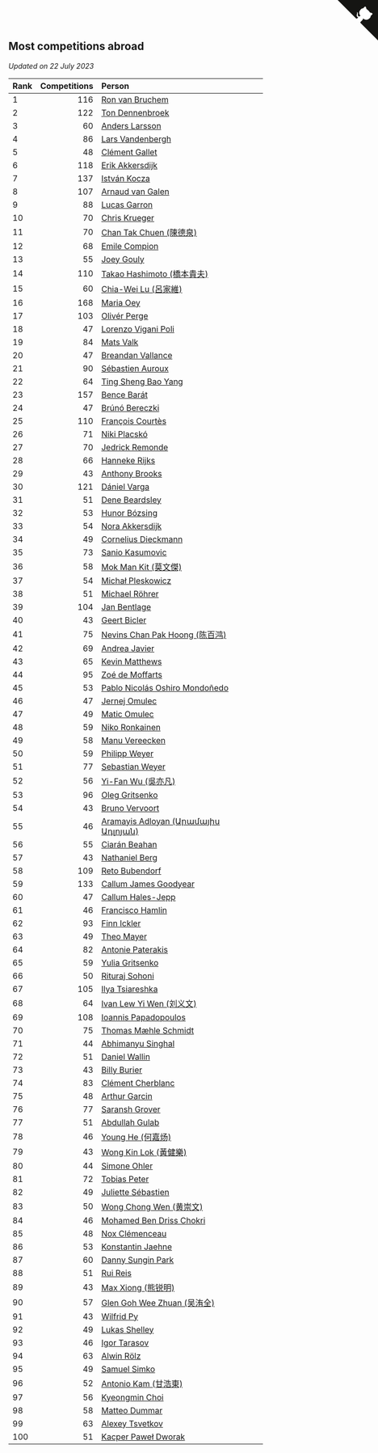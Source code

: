 ## Most competitions abroad

*Updated on 22 July 2023*

| Rank | Competitions | Person |
| :--- | ---: | :--- |
| 1 | 116 | [Ron van Bruchem](https://www.worldcubeassociation.org/persons/2003BRUC01) |
| 2 | 122 | [Ton Dennenbroek](https://www.worldcubeassociation.org/persons/2003DENN01) |
| 3 | 60 | [Anders Larsson](https://www.worldcubeassociation.org/persons/2003LARS01) |
| 4 | 86 | [Lars Vandenbergh](https://www.worldcubeassociation.org/persons/2003VAND01) |
| 5 | 48 | [Clément Gallet](https://www.worldcubeassociation.org/persons/2004GALL02) |
| 6 | 118 | [Erik Akkersdijk](https://www.worldcubeassociation.org/persons/2005AKKE01) |
| 7 | 137 | [István Kocza](https://www.worldcubeassociation.org/persons/2005KOCZ01) |
| 8 | 107 | [Arnaud van Galen](https://www.worldcubeassociation.org/persons/2006GALE01) |
| 9 | 88 | [Lucas Garron](https://www.worldcubeassociation.org/persons/2006GARR01) |
| 10 | 70 | [Chris Krueger](https://www.worldcubeassociation.org/persons/2006KRUE01) |
| 11 | 70 | [Chan Tak Chuen (陳德泉)](https://www.worldcubeassociation.org/persons/2007CHUE01) |
| 12 | 68 | [Emile Compion](https://www.worldcubeassociation.org/persons/2007COMP01) |
| 13 | 55 | [Joey Gouly](https://www.worldcubeassociation.org/persons/2007GOUL01) |
| 14 | 110 | [Takao Hashimoto (橋本貴夫)](https://www.worldcubeassociation.org/persons/2007HASH01) |
| 15 | 60 | [Chia-Wei Lu (呂家維)](https://www.worldcubeassociation.org/persons/2007LUCH01) |
| 16 | 168 | [Maria Oey](https://www.worldcubeassociation.org/persons/2007OEYM01) |
| 17 | 103 | [Olivér Perge](https://www.worldcubeassociation.org/persons/2007PERG01) |
| 18 | 47 | [Lorenzo Vigani Poli](https://www.worldcubeassociation.org/persons/2007POLI01) |
| 19 | 84 | [Mats Valk](https://www.worldcubeassociation.org/persons/2007VALK01) |
| 20 | 47 | [Breandan Vallance](https://www.worldcubeassociation.org/persons/2007VALL01) |
| 21 | 90 | [Sébastien Auroux](https://www.worldcubeassociation.org/persons/2008AURO01) |
| 22 | 64 | [Ting Sheng Bao Yang](https://www.worldcubeassociation.org/persons/2008BAOY01) |
| 23 | 157 | [Bence Barát](https://www.worldcubeassociation.org/persons/2008BARA01) |
| 24 | 47 | [Brúnó Bereczki](https://www.worldcubeassociation.org/persons/2008BERE01) |
| 25 | 110 | [François Courtès](https://www.worldcubeassociation.org/persons/2008COUR01) |
| 26 | 71 | [Niki Placskó](https://www.worldcubeassociation.org/persons/2008PLAC01) |
| 27 | 70 | [Jedrick Remonde](https://www.worldcubeassociation.org/persons/2008REMO01) |
| 28 | 66 | [Hanneke Rijks](https://www.worldcubeassociation.org/persons/2008RIJK01) |
| 29 | 43 | [Anthony Brooks](https://www.worldcubeassociation.org/persons/2008SEAR01) |
| 30 | 121 | [Dániel Varga](https://www.worldcubeassociation.org/persons/2008VARG01) |
| 31 | 51 | [Dene Beardsley](https://www.worldcubeassociation.org/persons/2009BEAR01) |
| 32 | 53 | [Hunor Bózsing](https://www.worldcubeassociation.org/persons/2009BOZS01) |
| 33 | 54 | [Nora Akkersdijk](https://www.worldcubeassociation.org/persons/2009CHRI03) |
| 34 | 49 | [Cornelius Dieckmann](https://www.worldcubeassociation.org/persons/2009DIEC01) |
| 35 | 73 | [Sanio Kasumovic](https://www.worldcubeassociation.org/persons/2009KASU01) |
| 36 | 58 | [Mok Man Kit (莫文傑)](https://www.worldcubeassociation.org/persons/2009KITM01) |
| 37 | 54 | [Michał Pleskowicz](https://www.worldcubeassociation.org/persons/2009PLES01) |
| 38 | 51 | [Michael Röhrer](https://www.worldcubeassociation.org/persons/2009ROHR01) |
| 39 | 104 | [Jan Bentlage](https://www.worldcubeassociation.org/persons/2010BENT01) |
| 40 | 43 | [Geert Bicler](https://www.worldcubeassociation.org/persons/2010BICL01) |
| 41 | 75 | [Nevins Chan Pak Hoong (陈百鸿)](https://www.worldcubeassociation.org/persons/2010CHAN20) |
| 42 | 69 | [Andrea Javier](https://www.worldcubeassociation.org/persons/2010JAVI01) |
| 43 | 65 | [Kevin Matthews](https://www.worldcubeassociation.org/persons/2010MATT02) |
| 44 | 95 | [Zoé de Moffarts](https://www.worldcubeassociation.org/persons/2010MOFF02) |
| 45 | 53 | [Pablo Nicolás Oshiro Mondoñedo](https://www.worldcubeassociation.org/persons/2010MOND01) |
| 46 | 47 | [Jernej Omulec](https://www.worldcubeassociation.org/persons/2010OMUL01) |
| 47 | 49 | [Matic Omulec](https://www.worldcubeassociation.org/persons/2010OMUL02) |
| 48 | 59 | [Niko Ronkainen](https://www.worldcubeassociation.org/persons/2010RONK01) |
| 49 | 58 | [Manu Vereecken](https://www.worldcubeassociation.org/persons/2010VERE01) |
| 50 | 59 | [Philipp Weyer](https://www.worldcubeassociation.org/persons/2010WEYE01) |
| 51 | 77 | [Sebastian Weyer](https://www.worldcubeassociation.org/persons/2010WEYE02) |
| 52 | 56 | [Yi-Fan Wu (吳亦凡)](https://www.worldcubeassociation.org/persons/2010WUIF01) |
| 53 | 96 | [Oleg Gritsenko](https://www.worldcubeassociation.org/persons/2011GRIT01) |
| 54 | 43 | [Bruno Vervoort](https://www.worldcubeassociation.org/persons/2011VERV01) |
| 55 | 46 | [Aramayis Adloyan (Արամայիս Ադլոյան)](https://www.worldcubeassociation.org/persons/2012ADLO01) |
| 56 | 55 | [Ciarán Beahan](https://www.worldcubeassociation.org/persons/2012BEAH01) |
| 57 | 43 | [Nathaniel Berg](https://www.worldcubeassociation.org/persons/2012BERG04) |
| 58 | 109 | [Reto Bubendorf](https://www.worldcubeassociation.org/persons/2012BUBE01) |
| 59 | 133 | [Callum James Goodyear](https://www.worldcubeassociation.org/persons/2012GOOD02) |
| 60 | 47 | [Callum Hales-Jepp](https://www.worldcubeassociation.org/persons/2012HALE01) |
| 61 | 46 | [Francisco Hamlin](https://www.worldcubeassociation.org/persons/2012HAML01) |
| 62 | 93 | [Finn Ickler](https://www.worldcubeassociation.org/persons/2012ICKL01) |
| 63 | 49 | [Theo Mayer](https://www.worldcubeassociation.org/persons/2012MAYE01) |
| 64 | 82 | [Antonie Paterakis](https://www.worldcubeassociation.org/persons/2012PATE01) |
| 65 | 59 | [Yulia Gritsenko](https://www.worldcubeassociation.org/persons/2012SIDO01) |
| 66 | 50 | [Rituraj Sohoni](https://www.worldcubeassociation.org/persons/2012SOHO01) |
| 67 | 105 | [Ilya Tsiareshka](https://www.worldcubeassociation.org/persons/2012TERE01) |
| 68 | 64 | [Ivan Lew Yi Wen (刘义文)](https://www.worldcubeassociation.org/persons/2012WENI01) |
| 69 | 108 | [Ioannis Papadopoulos](https://www.worldcubeassociation.org/persons/2013PAPA01) |
| 70 | 75 | [Thomas Mæhle Schmidt](https://www.worldcubeassociation.org/persons/2013SCHM02) |
| 71 | 44 | [Abhimanyu Singhal](https://www.worldcubeassociation.org/persons/2013SING12) |
| 72 | 51 | [Daniel Wallin](https://www.worldcubeassociation.org/persons/2013WALL03) |
| 73 | 43 | [Billy Burier](https://www.worldcubeassociation.org/persons/2014BURI01) |
| 74 | 83 | [Clément Cherblanc](https://www.worldcubeassociation.org/persons/2014CHER05) |
| 75 | 48 | [Arthur Garcin](https://www.worldcubeassociation.org/persons/2014GARC27) |
| 76 | 77 | [Saransh Grover](https://www.worldcubeassociation.org/persons/2014GROV01) |
| 77 | 51 | [Abdullah Gulab](https://www.worldcubeassociation.org/persons/2014GULA02) |
| 78 | 46 | [Young He (何嘉炀)](https://www.worldcubeassociation.org/persons/2014HEYO01) |
| 79 | 43 | [Wong Kin Lok (黃健樂)](https://www.worldcubeassociation.org/persons/2014LOKW01) |
| 80 | 44 | [Simone Ohler](https://www.worldcubeassociation.org/persons/2014OHLE01) |
| 81 | 72 | [Tobias Peter](https://www.worldcubeassociation.org/persons/2014PETE03) |
| 82 | 49 | [Juliette Sébastien](https://www.worldcubeassociation.org/persons/2014SEBA01) |
| 83 | 50 | [Wong Chong Wen (黄崇文)](https://www.worldcubeassociation.org/persons/2014WENW01) |
| 84 | 46 | [Mohamed Ben Driss Chokri](https://www.worldcubeassociation.org/persons/2015CHOK01) |
| 85 | 48 | [Nox Clémenceau](https://www.worldcubeassociation.org/persons/2015CLEM03) |
| 86 | 53 | [Konstantin Jaehne](https://www.worldcubeassociation.org/persons/2015JAEH01) |
| 87 | 60 | [Danny Sungin Park](https://www.worldcubeassociation.org/persons/2015PARK13) |
| 88 | 51 | [Rui Reis](https://www.worldcubeassociation.org/persons/2015REIS02) |
| 89 | 43 | [Max Xiong (熊锐明)](https://www.worldcubeassociation.org/persons/2015XION03) |
| 90 | 57 | [Glen Goh Wee Zhuan (吴洧全)](https://www.worldcubeassociation.org/persons/2015ZHUA01) |
| 91 | 43 | [Wilfrid Py](https://www.worldcubeassociation.org/persons/2016PYWI01) |
| 92 | 49 | [Lukas Shelley](https://www.worldcubeassociation.org/persons/2016SHEL03) |
| 93 | 46 | [Igor Tarasov](https://www.worldcubeassociation.org/persons/2016TARA04) |
| 94 | 63 | [Alwin Rölz](https://www.worldcubeassociation.org/persons/2016ROLZ01) |
| 95 | 49 | [Samuel Simko](https://www.worldcubeassociation.org/persons/2016SIMK01) |
| 96 | 52 | [Antonio Kam (甘浩東)](https://www.worldcubeassociation.org/persons/2017TUNG13) |
| 97 | 56 | [Kyeongmin Choi](https://www.worldcubeassociation.org/persons/2017CHOI07) |
| 98 | 58 | [Matteo Dummar](https://www.worldcubeassociation.org/persons/2017DUMM01) |
| 99 | 63 | [Alexey Tsvetkov](https://www.worldcubeassociation.org/persons/2017TSVE02) |
| 100 | 51 | [Kacper Paweł Dworak](https://www.worldcubeassociation.org/persons/2020DWOR01) |


<a href="https://github.com/JustinTimeCuber/wca_statistics" class="github-corner" aria-label="View source on Github"><svg width="80" height="80" viewBox="0 0 250 250" style="fill:#151513; color:#fff; position: absolute; top: 0; border: 0; right: 0;" aria-hidden="true"><path d="M0,0 L115,115 L130,115 L142,142 L250,250 L250,0 Z"></path><path d="M128.3,109.0 C113.8,99.7 119.0,89.6 119.0,89.6 C122.0,82.7 120.5,78.6 120.5,78.6 C119.2,72.0 123.4,76.3 123.4,76.3 C127.3,80.9 125.5,87.3 125.5,87.3 C122.9,97.6 130.6,101.9 134.4,103.2" fill="currentColor" style="transform-origin: 130px 106px;" class="octo-arm"></path><path d="M115.0,115.0 C114.9,115.1 118.7,116.5 119.8,115.4 L133.7,101.6 C136.9,99.2 139.9,98.4 142.2,98.6 C133.8,88.0 127.5,74.4 143.8,58.0 C148.5,53.4 154.0,51.2 159.7,51.0 C160.3,49.4 163.2,43.6 171.4,40.1 C171.4,40.1 176.1,42.5 178.8,56.2 C183.1,58.6 187.2,61.8 190.9,65.4 C194.5,69.0 197.7,73.2 200.1,77.6 C213.8,80.2 216.3,84.9 216.3,84.9 C212.7,93.1 206.9,96.0 205.4,96.6 C205.1,102.4 203.0,107.8 198.3,112.5 C181.9,128.9 168.3,122.5 157.7,114.1 C157.9,116.9 156.7,120.9 152.7,124.9 L141.0,136.5 C139.8,137.7 141.6,141.9 141.8,141.8 Z" fill="currentColor" class="octo-body"></path></svg></a><style>.github-corner:hover .octo-arm{animation:octocat-wave 560ms ease-in-out}@keyframes octocat-wave{0%,100%{transform:rotate(0)}20%,60%{transform:rotate(-25deg)}40%,80%{transform:rotate(10deg)}}@media (max-width:500px){.github-corner:hover .octo-arm{animation:none}.github-corner .octo-arm{animation:octocat-wave 560ms ease-in-out}}</style>
